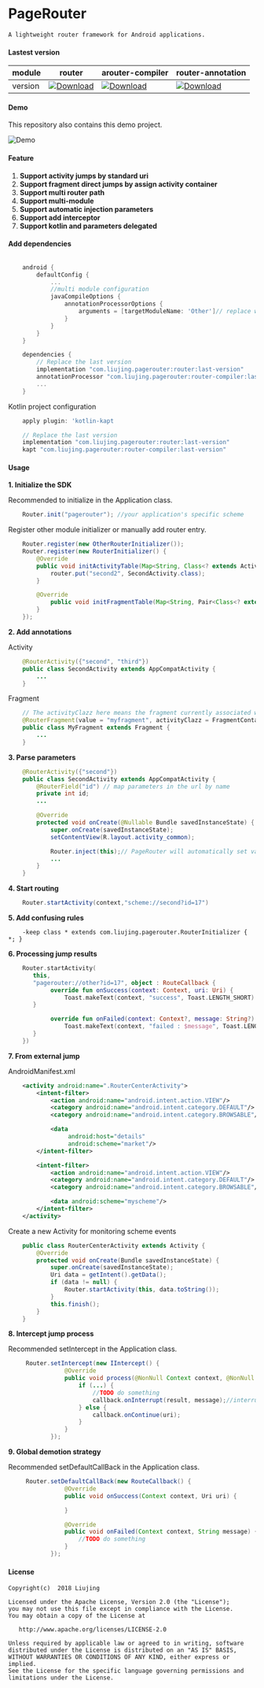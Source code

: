 # PageRouter

```
A lightweight router framework for Android applications.
```

#### Lastest version

module|router|arouter-compiler|router-annotation
---|---|---|---
version|[ ![Download](https://api.bintray.com/packages/liujing/pagerouter/router/images/download.svg) ](https://bintray.com/liujing/pagerouter/router/_latestVersion)|[ ![Download](https://api.bintray.com/packages/liujing/pagerouter/router-compiler/images/download.svg) ](https://bintray.com/liujing/pagerouter/router-compiler/_latestVersion)|[ ![Download](https://api.bintray.com/packages/liujing/pagerouter/router-annotation/images/download.svg) ](https://bintray.com/liujing/pagerouter/router-annotation/_latestVersion)

#### Demo
This repository also contains this demo project.

![Demo](pagerouter-demo.gif)
#### Feature

1. **Support activity jumps by standard uri**
2. **Support fragment direct jumps by assign activity container**
3. **Support multi router path**
4. **Support multi-module**
5. **Support automatic injection parameters**
6. **Support add interceptor**
7. **Support kotlin and parameters delegated**


#### Add dependencies

``` gradle

    android {
        defaultConfig {
            ...
            //multi module configuration
            javaCompileOptions {
                annotationProcessorOptions {
                    arguments = [targetModuleName: 'Other']// replace with the other module project name
                }
            }
        }
    }

    dependencies {
        // Replace the last version
        implementation "com.liujing.pagerouter:router:last-version"
        annotationProcessor "com.liujing.pagerouter:router-compiler:last-version"
        ...
    }

```

Kotlin project configuration

``` gradle
    apply plugin: 'kotlin-kapt

    // Replace the last version
    implementation "com.liujing.pagerouter:router:last-version"
    kapt "com.liujing.pagerouter:router-compiler:last-version"
```

#### Usage


**1. Initialize the SDK**

Recommended to initialize in the Application class.
``` java
    Router.init("pagerouter"); //your application's specific scheme
```

Register other module initializer or manually add router entry.

``` java
    Router.register(new OtherRouterInitializer());
    Router.register(new RouterInitializer() {
        @Override
        public void initActivityTable(Map<String, Class<? extends Activity>> router) {
            router.put("second2", SecondActivity.class);
        }

        @Override
            public void initFragmentTable(Map<String, Pair<Class<? extends Activity>, Class<? extends Fragment>>> router) {
        }
    });
```


**2. Add annotations**

Activity
``` java
    @RouterActivity({"second", "third"})
    public class SecondActivity extends AppCompatActivity {
        ...
    }
```

Fragment

``` java
    // The activityClazz here means the fragment currently associated with Activity
    @RouterFragment(value = "myfragment", activityClazz = FragmentContainerActivity.class)
    public class MyFragment extends Fragment {
        ...
    }
```


**3. Parse parameters**

```java
    @RouterActivity({"second"})
    public class SecondActivity extends AppCompatActivity {
        @RouterField("id") // map parameters in the url by name
        private int id;
        ...

        @Override
        protected void onCreate(@Nullable Bundle savedInstanceState) {
            super.onCreate(savedInstanceState);
            setContentView(R.layout.activity_common);

            Router.inject(this);// PageRouter will automatically set value of fields
            ...
        }
    }
```

**4. Start routing**

```java
    Router.startActivity(context,"scheme://second?id=17")
```


**5. Add confusing rules**

```
    -keep class * extends com.liujing.pagerouter.RouterInitializer { *; }
```


**6. Processing jump results**

```kotlin
    Router.startActivity(
       this,
       "pagerouter://other?id=17", object : RouteCallback {
            override fun onSuccess(context: Context, uri: Uri) {
                Toast.makeText(context, "success", Toast.LENGTH_SHORT).show()
       }

            override fun onFailed(context: Context?, message: String?) {
                Toast.makeText(context, "failed : $message", Toast.LENGTH_SHORT).show()
       }
    })

```


**7. From external jump**

AndroidManifest.xml

```xml
    <activity android:name=".RouterCenterActivity">
        <intent-filter>
            <action android:name="android.intent.action.VIEW"/>
            <category android:name="android.intent.category.DEFAULT"/>
            <category android:name="android.intent.category.BROWSABLE"/>

            <data
                 android:host="details"
                 android:scheme="market"/>
        </intent-filter>

        <intent-filter>
            <action android:name="android.intent.action.VIEW"/>
            <category android:name="android.intent.category.DEFAULT"/>
            <category android:name="android.intent.category.BROWSABLE"/>

            <data android:scheme="myscheme"/>
        </intent-filter>
    </activity>
```

Create a new Activity for monitoring scheme events

```java
    public class RouterCenterActivity extends Activity {
        @Override
        protected void onCreate(Bundle savedInstanceState) {
            super.onCreate(savedInstanceState);
            Uri data = getIntent().getData();
            if (data != null) {
                Router.startActivity(this, data.toString());
            }
            this.finish();
        }
    }
```

**8. Intercept jump process**

Recommended setIntercept in the Application class.

```java
     Router.setIntercept(new IIntercept() {
                @Override
                public void process(@NonNull Context context, @NonNull Uri uri, InterceptorCallback callback) {
                    if (...) {
                        //TODO do something
                        callback.onInterrupt(result, message);//interrupt routing process
                    } else {
                        callback.onContinue(uri);
                    }
                }
            });

```

**9. Global demotion strategy**

Recommended setDefaultCallBack in the Application class.

```java
     Router.setDefaultCallBack(new RouteCallback() {
                @Override
                public void onSuccess(Context context, Uri uri) {

                }

                @Override
                public void onFailed(Context context, String message) {
                    //TODO do something
                }
            });
```


#### License

    Copyright(c)  2018 Liujing

    Licensed under the Apache License, Version 2.0 (the "License");
    you may not use this file except in compliance with the License.
    You may obtain a copy of the License at

       http://www.apache.org/licenses/LICENSE-2.0

    Unless required by applicable law or agreed to in writing, software
    distributed under the License is distributed on an "AS IS" BASIS,
    WITHOUT WARRANTIES OR CONDITIONS OF ANY KIND, either express or implied.
    See the License for the specific language governing permissions and
    limitations under the License.

